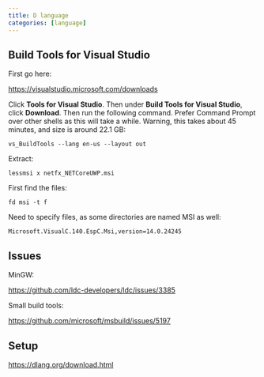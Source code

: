 ```yaml
---
title: D language
categories: [language]
---
```


## Build Tools for Visual Studio

First go here:

<https://visualstudio.microsoft.com/downloads>

Click **Tools for Visual Studio**. Then under **Build Tools for Visual Studio**,
click **Download**. Then run the following command. Prefer Command Prompt over
other shells as this will take a while. Warning, this takes about 45 minutes,
and size is around 22.1 GB:

~~~
vs_BuildTools --lang en-us --layout out
~~~

Extract:

~~~
lessmsi x netfx_NETCoreUWP.msi
~~~

First find the files:

~~~
fd msi -t f
~~~

Need to specify files, as some directories are named MSI as well:

~~~
Microsoft.VisualC.140.EspC.Msi,version=14.0.24245
~~~

## Issues

MinGW:

<https://github.com/ldc-developers/ldc/issues/3385>

Small build tools:

<https://github.com/microsoft/msbuild/issues/5197>

## Setup

<https://dlang.org/download.html>
